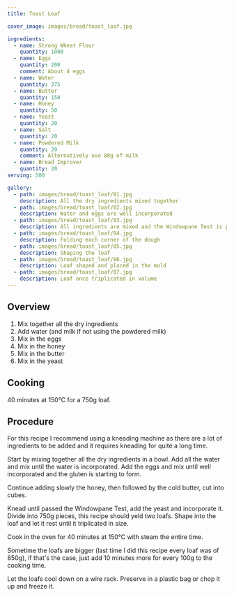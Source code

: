 ```yaml
---
title: Toast Loaf

cover_image: images/bread/toast_loaf.jpg

ingredients:
  - name: Strong Wheat Flour
    quantity: 1000
  - name: Eggs
    quantity: 200
    comment: About 4 eggs
  - name: Water
    quantity: 375
  - name: Butter
    quantity: 150
  - name: Honey
    quantity: 50
  - name: Yeast
    quantity: 20
  - name: Salt
    quantity: 20
  - name: Powdered Milk
    quantity: 20
    comment: Alternatively use 80g of milk
  - name: Bread Improver
    quantity: 20
serving: 500

gallery:
  - path: images/bread/toast_loaf/01.jpg
    description: All the dry ingredients mixed together
  - path: images/bread/toast_loaf/02.jpg
    description: Water and eggs are well incorporated
  - path: images/bread/toast_loaf/03.jpg
    description: All ingredients are mixed and the Windowpane Test is passed
  - path: images/bread/toast_loaf/04.jpg
    description: Folding each corner of the dough
  - path: images/bread/toast_loaf/05.jpg
    description: Shaping the loaf
  - path: images/bread/toast_loaf/06.jpg
    description: Loaf shaped and placed in the mold
  - path: images/bread/toast_loaf/07.jpg
    description: Loaf once triplicated in volume
---
```


## Overview

1. Mix together all the dry ingredients
2. Add water (and milk if not using the powdered milk)
3. Mix in the eggs
4. Mix in the honey
5. Mix in the butter
6. Mix in the yeast

## Cooking

40 minutes at 150°C for a 750g loaf.

## Procedure

For this recipe I recommend using a kneading machine as there are a lot of
ingredients to be added and it requires kneading for quite a long time.

Start by mixing together all the dry ingredients in a bowl.
Add all the water and mix until the water is incorporated.
Add the eggs and mix until well incorporated and the gluten is starting to form.

Continue adding slowly the honey, then followed by the cold butter, cut into cubes.

Knead until passed the Windowpane Test, add the yeast and incorporate it.
Divide into 750g pieces, this recipe should yeld two loafs.
Shape into the loaf and let it rest until it triplicated in size.

Cook in the oven for 40 minutes at 150°C with steam the entire time.

Sometime the loafs are bigger (last time I did this recipe every loaf was of 850g),
if that's the case, just add 10 minutes more for every 100g to the cooking time.

Let the loafs cool down on a wire rack.
Preserve in a plastic bag or chop it up and freeze it.
